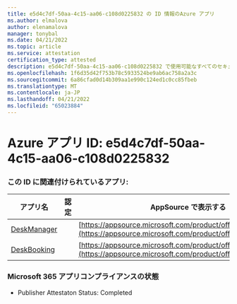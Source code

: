 ```yaml
---
title: e5d4c7df-50aa-4c15-aa06-c108d0225832 の ID 情報のAzure アプリ
ms.author: elmalova
author: elenamalova
manager: tonybal
ms.date: 04/21/2022
ms.topic: article
ms.service: attestation
certification_type: attested
description: e5d4c7df-50aa-4c15-aa06-c108d0225832 で使用可能なすべてのセキュリティとコンプライアンス情報。
ms.openlocfilehash: 1f6d35d42f753b78c5933524be9ab6ac758a2a3c
ms.sourcegitcommit: 6a86cfad0d14b309aa1e990c124ed1c0cc85fbeb
ms.translationtype: MT
ms.contentlocale: ja-JP
ms.lasthandoff: 04/21/2022
ms.locfileid: "65023884"
---
```

# <a name="azure-app-id-e5d4c7df-50aa-4c15-aa06-c108d0225832"></a>Azure アプリ ID: e5d4c7df-50aa-4c15-aa06-c108d0225832


### <a name="apps-associated-with-this-id"></a>この ID に関連付けられているアプリ:
| **アプリ名** | **認定** | **AppSource で表示する** |
|--------------|---------------|-----------------------|
| [DeskManager](../forward/WA200003831.md) |  | [https://appsource.microsoft.com/product/office/WA200003831](https://appsource.microsoft.com/product/office/WA200003831) |
| [DeskBooking](../forward/WA200003866.md) |  | [https://appsource.microsoft.com/product/office/WA200003866](https://appsource.microsoft.com/product/office/WA200003866) |

### <a name="microsoft-365-app-compliance-status"></a>Microsoft 365 アプリコンプライアンスの状態
- Publisher Attestaton Status: Completed
